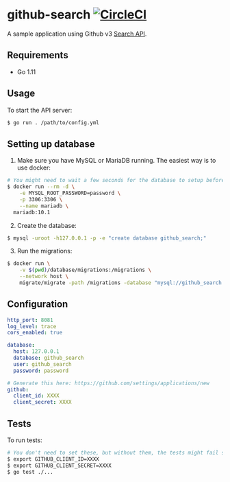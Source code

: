 # github-search [![CircleCI](https://circleci.com/gh/hasyimibhar/github-search/tree/master.svg?style=svg)](https://circleci.com/gh/hasyimibhar/github-search/tree/master)

A sample application using Github v3 [Search API](https://developer.github.com/v3/search/).

## Requirements

- Go 1.11

## Usage

To start the API server:

```sh
$ go run . /path/to/config.yml
```

## Setting up database

1. Make sure you have MySQL or MariaDB running. The easiest way is to use docker:

```sh
# You might need to wait a few seconds for the database to setup before proceeding with the next steps
$ docker run --rm -d \
    -e MYSQL_ROOT_PASSWORD=password \
    -p 3306:3306 \
    --name mariadb \
  mariadb:10.1
```

2. Create the database:

```sh
$ mysql -uroot -h127.0.0.1 -p -e "create database github_search;"
```

3. Run the migrations:

```sh
$ docker run \
    -v $(pwd)/database/migrations:/migrations \
    --network host \
    migrate/migrate -path /migrations -database "mysql://github_search:password@tcp(127.0.0.1:3306)/github_search" up
```

## Configuration

```yaml
http_port: 8081
log_level: trace
cors_enabled: true

database:
  host: 127.0.0.1
  database: github_search
  user: github_search
  password: password

# Generate this here: https://github.com/settings/applications/new
github:
  client_id: XXXX
  client_secret: XXXX
```

## Tests

To run tests:

```sh
# You don't need to set these, but without them, the tests might fail sometimes due to rate limiting
$ export GITHUB_CLIENT_ID=XXXX
$ export GITHUB_CLIENT_SECRET=XXXX
$ go test ./...
```
